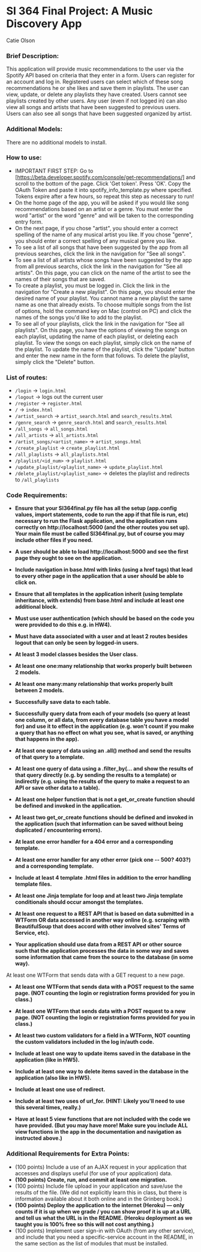 # SI 364 Final Project: A Music Discovery App 
Catie Olson 
<br>
### Brief Description: 
This application will provide music recommendations to the user via the Spotify API based on criteria that they enter in a form.  Users can register for an account and log in.  Registered users can select which of these song recommendations he or she likes and save them in playlists.  The user can view, update, or delete any playlists they have created.  Users cannot see playlists created by other users. Any user (even if not logged in) can also view all songs and artists that have been suggested to previous users.  Users can also see all songs that have been suggested organized by artist.

### Additional Models:
There are no additional models to install. 

### How to use: 
* IMPORTANT FIRST STEP: Go to [https://beta.developer.spotify.com/console/get-recommendations/] and scroll to the bottom of the page. Click 'Get token'. Press 'OK'. Copy the OAuth Token and paste it into spotify_info_template.py where specified. Tokens expire after a few hours, so repeat this step as necessary to run! 
* On the home page of the app, you will be asked if you would like song recommendations based on an artist or a genre. You must enter the word "artist" or the word "genre" and will be taken to the corresponding entry form.  
* On the next page, if you chose "artist", you should enter a correct spelling of the name of any musical artist you like. If you chose "genre", you should enter a correct spelling of any musical genre you like. 
* To see a list of all songs that have been suggested by the app from all previous searches, click the link in the navigation for "See all songs". 
* To see a list of all artists whose songs have been suggested by the app from all previous searchs, click the link in the navigation for "See all artists". On this page, you can click on the name of the artist to see the names of their songs that are saved. 
* To create a playlist, you must be logged in. Click the link in the navigation for "Create a new playlist". On this page, you should enter the desired name of your playlist. You cannot name a new playlist the same name as one that already exists.  To choose multiple songs from the list of options, hold the command key on Mac (control on PC) and click the names of the songs you'd like to add to the playlist. 
* To see all of your playlists, click the link in the navigation for "See all playlists". On this page, you have the options of viewing the songs on each playlist, updating the name of each playlist, or deleting each playlist. To view the songs on each playlist, simply click on the name of the playlist. To update the name of the playlist, click the "Update" button and enter the new name in the form that follows.  To delete the playlist, simply click the "Delete" button.  

### List of routes: 
* `/login` -> `login.html`
* `/logout` -> logs out the current user 
* `/register` -> `register.html`
* `/` -> `index.html`
* `/artist_search` -> `artist_search.html` and `search_results.html`
* `/genre_search` -> `genre_search.html` and `search_results.html`
* `/all_songs` -> `all_songs.html`
* `/all_artists` -> `all_artists.html`
* `/artist_songs/<artist_name>` -> `artist_songs.html`
* `/create_playlist` -> `create_playlist.html`
* `/all_playlists` -> `all_playlists.html`
* `/playlist/<id_num>` -> `playlist.html`
* `/update_playlist/<playlist_name>` -> `update_playlist.html`
* `/delete_playlist/<playlist_name>` -> deletes the playlist and redirects to `/all_playlists`

### Code Requirements:
* **Ensure that your SI364final.py file has all the setup (app.config values, import statements, code to run the app if that file is run, etc) necessary to run the Flask application, and the application runs correctly on http://localhost:5000 (and the other routes you set up). Your main file must be called SI364final.py, but of course you may include other files if you need.**
* **A user should be able to load http://localhost:5000 and see the first page they ought to see on the application.**

* **Include navigation in base.html with links (using a href tags) that lead to every other page in the application that a user should be able to click on.**

* **Ensure that all templates in the application inherit (using template inheritance, with extends) from base.html and include at least one additional block.**

* **Must use user authentication (which should be based on the code you were provided to do this e.g. in HW4).**

* **Must have data associated with a user and at least 2 routes besides logout that can only be seen by logged-in users.**

* **At least 3 model classes besides the User class.**

* **At least one one:many relationship that works properly built between 2 models.**

* **At least one many:many relationship that works properly built between 2 models.**

* **Successfully save data to each table.**

* **Successfully query data from each of your models (so query at least one column, or all data, from every database table you have a model for) and use it to effect in the application (e.g. won't count if you make a query that has no effect on what you see, what is saved, or anything that happens in the app).**

* **At least one query of data using an .all() method and send the results of that query to a template.**

* **At least one query of data using a .filter_by(... and show the results of that query directly (e.g. by sending the results to a template) or indirectly (e.g. using the results of the query to make a request to an API or save other data to a table).**

* **At least one helper function that is not a get_or_create function should be defined and invoked in the application.**

* **At least two get_or_create functions should be defined and invoked in the application (such that information can be saved without being duplicated / encountering errors).** 

* **At least one error handler for a 404 error and a corresponding template.**

* **At least one error handler for any other error (pick one -- 500? 403?) and a corresponding template.**

* **Include at least 4 template .html files in addition to the error handling template files.**

* **At least one Jinja template for loop and at least two Jinja template conditionals should occur amongst the templates.**

* **At least one request to a REST API that is based on data submitted in a WTForm OR data accessed in another way online (e.g. scraping with BeautifulSoup that does accord with other involved sites' Terms of Service, etc).**

* **Your application should use data from a REST API or other source such that the application processes the data in some way and saves some information that came from the source to the database (in some way).** 

At least one WTForm that sends data with a GET request to a new page.

* **At least one WTForm that sends data with a POST request to the same page. (NOT counting the login or registration forms provided for you in class.)**

* **At least one WTForm that sends data with a POST request to a new page. (NOT counting the login or registration forms provided for you in class.)**

* **At least two custom validators for a field in a WTForm, NOT counting the custom validators included in the log in/auth code.**

* **Include at least one way to update items saved in the database in the application (like in HW5).**

* **Include at least one way to delete items saved in the database in the application (also like in HW5).**

* **Include at least one use of redirect.**

* **Include at least two uses of url_for. (HINT: Likely you'll need to use this several times, really.)**

* **Have at least 5 view functions that are not included with the code we have provided. (But you may have more! Make sure you include ALL view functions in the app in the documentation and navigation as instructed above.)** 

### Additional Requirements for Extra Points: 

* (100 points) Include a use of an AJAX request in your application that accesses and displays useful (for use of your application) data.
* **(100 points) Create, run, and commit at least one migration.**
* (100 points) Include file upload in your application and save/use the results of the file. (We did not explicitly learn this in class, but there is information available about it both online and in the Grinberg book.)
* **(100 points) Deploy the application to the internet (Heroku) — only counts if it is up when we grade / you can show proof it is up at a URL and tell us what the URL is in the README. (Heroku deployment as we taught you is 100% free so this will not cost anything.)**
* (100 points) Implement user sign-in with OAuth (from any other service), and include that you need a specific-service account in the README, in the same section as the list of modules that must be installed.

